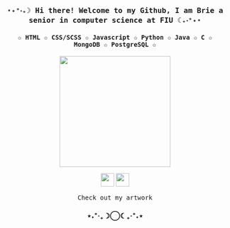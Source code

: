 <h3 align="center"><samp> ⋆˖⁺‧₊☽ Hi there!  Welcome to my Github, I am Brie a senior in computer science at FIU ☾₊‧⁺˖⋆</samp></h3>

<h4 align="center"><samp>✩ HTML ✩ CSS/SCSS ✩ Javascript ✩ Python ✩ Java ✩ C ✩ MongoDB ✩ PostgreSQL ✩</samp></h4>

<p align="center">
  <img width="250" src="https://i.gifer.com/Z5cP.gif">
</p> 

<p align="center">
<a href= "Portfolio"><img width="30"src="https://img.icons8.com/?size=100&id=79062&format=png&color=000000"/></a>
<a href= "https://www.linkedin.com/in/brianna-talley-9b6112195"><img width="30" src="https://img.icons8.com/?size=100&id=44019&format=png&color=000000"/></a>
</p>

<p align="center"><samp>
Check out my artwork</samp>
<h3 align="center">⋆˖⁺‧₊☽◯☾₊‧⁺˖⋆</h3>  
</p>
